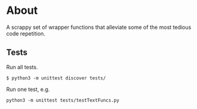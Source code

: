 # About

A scrappy set of wrapper functions that alleviate some of the most tedious code repetition.

## Tests

Run all tests.

`$ python3 -m unittest discover tests/`

Run one test, e.g.

`python3 -m unittest tests/testTextFuncs.py`
